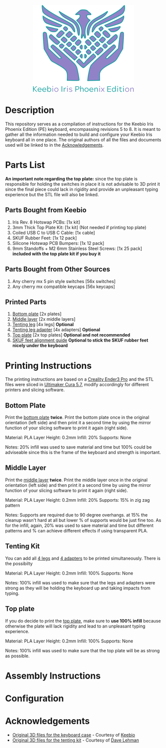 <div align="center">
  <img alt="Keebio Iris Case Logo" height="280" src="/assets/keebio-iris-case-logo.png" />
</div>

# Description

This repository serves as a compilation of instructions for the Keebio Iris Phoenix Edition (PE) keyboard, encompassing revisions 5 to 8. It is meant to gather all the information needed to build and configure your Keebio Iris keyboard all in one place. The original authors of all the files and documents used will be linked to in the [Acknowledgements](#-Acknowledgements).

# Parts List

**An important note regarding the top plate:** since the top plate is responsible for holding the switches in place it is not advisable to 3D print it since the final piece could lack in rigidity and provide an unpleasant typing experience but the STL file will also be linked.

## Parts Bought from Keebio
1. Iris Rev. 8 Hotswap PCBs: [1x kit]
2. 3mm Thick Top Plate Kit: [1x kit] (Not needed if printing top plate)
3. Coiled USB C to USB C Cable: [1x cable]
4. SKUF Rubber Feet: [1x 12 pack]
5. Silicone Hotswap PCB Bumpers: [1x 12 pack]
6. 9mm Standoffs + M2 6mm Stainless Steel Screws: [1x 25 pack] **included with the top plate kit if you buy it**

## Parts Bought from Other Sources
1. Any cherry mx 5 pin style switches [56x switches]
2. Any cherry mx compatible keycaps [56x keycaps]

## Printed Parts
1. [Bottom plate](keebio-iris-pe-bottom-plate-3mm.stl) [2x plates]
2. [Middle layer](keebio-iris-pe-middle-layer-3mm.stl) [2x middle layers]
3. [Tenting leg](keebio-iris-pe-ergodox-tenting-leg.stl) [4x legs] **Optional**
4. [Tenting leg adapter](keebio-iris-pe-ergodox-tenting-leg-adapter.stl) [4x adapters] **Optional**
5. [Top plate]() [2x top plates] **Optional and not recommended**
6. [SKUF feet alignment guide](keebio-iris-pe-skuf-alignment-guide.stl) **Optional to stick the SKUF rubber feet nicely under the keyboard**

# Printing Instructions

The printing instructions are based on a [Creality Ender3 Pro](https://www.creality.com/products/ender-3-pro-3d-printer) and the STL files were sliced in [Ultimaker Cura 5.7](https://ultimaker.com/software/ultimaker-cura/), modify accordingly for different printers and slicing software.

## Bottom Plate

Print the [bottom plate](keebio-iris-pe-bottom-plate-3mm.stl) **twice**. Print the bottom plate once in the original orientation (left side) and then print it a second time by using the mirror function of your slicing software to print it again (right side).

Material: PLA
Layer Height: 0.2mm
Infill: 20%
Supports: None

Notes: 20% infill was used to save material and time but 100% could be adviseable since this is the frame of the keyboard and strength is important.

## Middle Layer

Print the [middle layer](keebio-iris-pe-middle-layer-3mm.stl) **twice**. Print the middle layer once in the original orientation (left side) and then print it a second time by using the mirror function of your slicing software to print it again (right side).

Material: PLA
Layer Height: 0.2mm
Infill: 20%
Supports: 15% in zig zag pattern

Notes: Supports are required due to 90 degree overhangs. at 15% the cleanup wasn't hard at all but lower % of supports would be just fine too. As for the infill, again, 20% was used to save material and time but different patterns and % can achieve different effects if using transparent PLA.

## Tenting Kit

You can add all [4 legs](keebio-iris-pe-ergodox-tenting-leg.stl) and [4 adapters](keebio-iris-pe-ergodox-tenting-legs-adapter.stl) to be printed simultaneously. There is the possibilty

Material: PLA
Layer Height: 0.2mm
Infill: 100%
Supports: None

Notes: 100% infill was used to make sure that the legs and adapters were strong as they will be holding the keyboard up and taking impacts from typing.

## Top plate

If you do decide to print the [top plate](keebio-iris-pe-top-plate-3mm.stil), make sure to **use 100% infill** because otherwise the plate will lack rigidity and lead to an unpleasant typing experience.

Material: PLA
Layer Height: 0.2mm
Infill: 100%
Supports: None

Notes: 100% infill was used to make sure that the top plate will be as strong as possible.

# Assembly Instructions

# Configuration

# Acknowledgements

- [Original 3D files for the keyboard case](https://github.com/keebio/iris-case) - Courtesy of [Keebio](https://keeb.io)
- [Original 3D files for the tenting kit](https://www.thingiverse.com/thing:5259983) - Courtesy of [Dave Lehman](https://www.thingiverse.com/davelehman)
